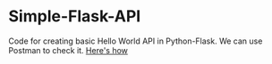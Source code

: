# Simple-Flask-API

Code for creating basic Hello World API in Python-Flask.
We can use Postman to check it. [Here's how](https://www.youtube.com/watch?v=nqoaKLj5ahc)
